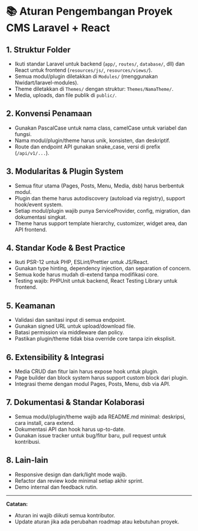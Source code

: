 # 📚 Aturan Pengembangan Proyek CMS Laravel + React

## 1. Struktur Folder
- Ikuti standar Laravel untuk backend (`app/`, `routes/`, `database/`, dll) dan React untuk frontend (`resources/js/`, `resources/views/`).
- Semua modul/plugin diletakkan di `Modules/` (menggunakan Nwidart/laravel-modules).
- Theme diletakkan di `Themes/` dengan struktur: `Themes/NamaTheme/`.
- Media, uploads, dan file publik di `public/`.

## 2. Konvensi Penamaan
- Gunakan PascalCase untuk nama class, camelCase untuk variabel dan fungsi.
- Nama modul/plugin/theme harus unik, konsisten, dan deskriptif.
- Route dan endpoint API gunakan snake_case, versi di prefix (`/api/v1/...`).

## 3. Modularitas & Plugin System
- Semua fitur utama (Pages, Posts, Menu, Media, dsb) harus berbentuk modul.
- Plugin dan theme harus autodiscovery (autoload via registry), support hook/event system.
- Setiap modul/plugin wajib punya ServiceProvider, config, migration, dan dokumentasi singkat.
- Theme harus support template hierarchy, customizer, widget area, dan API frontend.

## 4. Standar Kode & Best Practice
- Ikuti PSR-12 untuk PHP, ESLint/Prettier untuk JS/React.
- Gunakan type hinting, dependency injection, dan separation of concern.
- Semua kode harus mudah di-extend tanpa modifikasi core.
- Testing wajib: PHPUnit untuk backend, React Testing Library untuk frontend.

## 5. Keamanan
- Validasi dan sanitasi input di semua endpoint.
- Gunakan signed URL untuk upload/download file.
- Batasi permission via middleware dan policy.
- Pastikan plugin/theme tidak bisa override core tanpa izin eksplisit.

## 6. Extensibility & Integrasi
- Media CRUD dan fitur lain harus expose hook untuk plugin.
- Page builder dan block system harus support custom block dari plugin.
- Integrasi theme dengan modul Pages, Posts, Menu, dsb via API.

## 7. Dokumentasi & Standar Kolaborasi
- Semua modul/plugin/theme wajib ada README.md minimal: deskripsi, cara install, cara extend.
- Dokumentasi API dan hook harus up-to-date.
- Gunakan issue tracker untuk bug/fitur baru, pull request untuk kontribusi.

## 8. Lain-lain
- Responsive design dan dark/light mode wajib.
- Refactor dan review kode minimal setiap akhir sprint.
- Demo internal dan feedback rutin.

---

**Catatan:**
- Aturan ini wajib diikuti semua kontributor.
- Update aturan jika ada perubahan roadmap atau kebutuhan proyek.